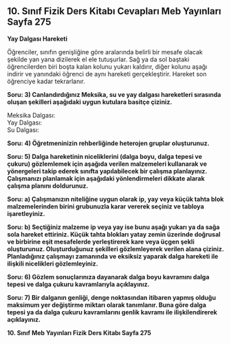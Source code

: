 ## 10. Sınıf Fizik Ders Kitabı Cevapları Meb Yayınları Sayfa 275

**Yay Dalgası Hareketi**

Öğrenciler, sınıfın genişliğine göre aralarında belirli bir mesafe olacak şekilde yan yana dizilerek el ele tutuşurlar. Sağ ya da sol baştaki öğrencilerden biri boşta kalan kolunu yukarı kaldırır, diğer kolunu aşağı indirir ve yanındaki öğrenci de aynı hareketi gerçekleştirir. Hareket son öğrenciye kadar tekrarlanır.

**Soru: 3) Canlandırdığınız Meksika, su ve yay dalgası hareketleri sırasında oluşan şekilleri aşağıdaki uygun kutulara basitçe çiziniz.**

Meksika Dalgası:  
 Yay Dalgası:  
 Su Dalgası:

**Soru: 4) Öğretmeninizin rehberliğinde heterojen gruplar oluşturunuz.**

**Soru: 5) Dalga hareketinin niceliklerini (dalga boyu, dalga tepesi ve çukuru) gözlemlemek için aşağıda verilen malzemeleri kullanarak ve yönergeleri takip ederek sınıfta yapılabilecek bir çalışma planlayınız. Çalışmanızı planlamak için aşağıdaki yönlendirmeleri dikkate alarak çalışma planını doldurunuz.**

**Soru: a) Çalışmanızın niteliğine uygun olarak ip, yay veya küçük tahta blok malzemelerinden birini grubunuzla karar vererek seçiniz ve tabloya işaretleyiniz.**

**Soru: b) Seçtiğiniz malzeme ip veya yay ise bunu aşağı yukarı ya da sağa sola hareket ettiriniz. Küçük tahta blokları yatay zemin üzerinde doğrusal ve birbirine eşit mesafelerde yerleştirerek kare veya üçgen şekli oluşturunuz. Oluşturduğunuz şekilleri gözlemleyerek verilen alana çiziniz. Planladığınız çalışmayı zamanında ve eksiksiz yaparak dalga hareketi ile ilişkili nicelikleri gözlemleyiniz.**

**Soru: 6) Gözlem sonuçlarınıza dayanarak dalga boyu kavramını dalga tepesi ve dalga çukuru kavramlarıyla açıklayınız.**

**Soru: 7) Bir dalganın genliği, denge noktasından itibaren yapmış olduğu maksimum yer değiştirme miktarı olarak tanımlanır. Buna göre dalga tepesi ya da dalga çukuru kavramlarını genlik kavramı ile ilişkilendirerek açıklayınız.**

**10. Sınıf Meb Yayınları Fizik Ders Kitabı Sayfa 275**